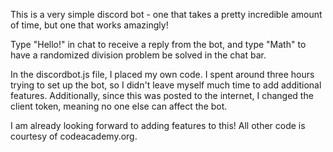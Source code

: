 This is a very simple discord bot - one that takes a pretty incredible amount of time, but one that works amazingly!

Type "Hello!" in chat to receive a reply from the bot, and type "Math" to have a randomized division problem be solved in the chat bar.

In the discordbot.js file, I placed my own code. I spent around three hours trying to set up the bot, so I didn't leave myself much time to add additional features.
Additionally, since this was posted to the internet, I changed the client token, meaning no one else can affect the bot.

I am already looking forward to adding features to this!
All other code is courtesy of codeacademy.org.